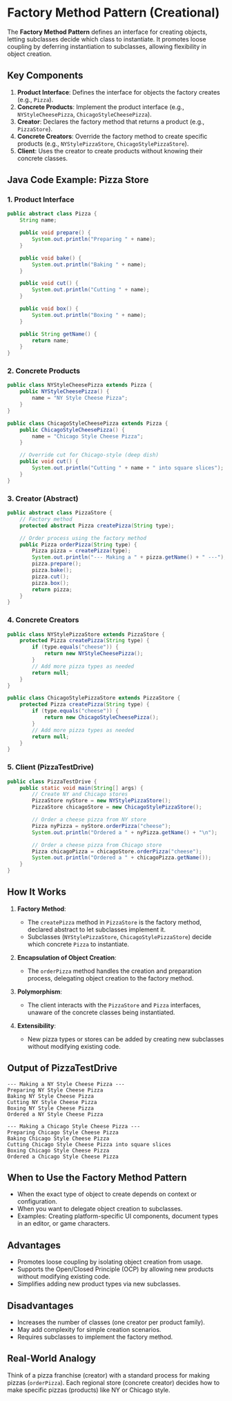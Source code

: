 # Factory Method Pattern (Creational)

The **Factory Method Pattern** defines an interface for creating objects, letting subclasses decide which class to instantiate. It promotes loose coupling by deferring instantiation to subclasses, allowing flexibility in object creation.

## Key Components
1. **Product Interface**: Defines the interface for objects the factory creates (e.g., `Pizza`).
2. **Concrete Products**: Implement the product interface (e.g., `NYStyleCheesePizza`, `ChicagoStyleCheesePizza`).
3. **Creator**: Declares the factory method that returns a product (e.g., `PizzaStore`).
4. **Concrete Creators**: Override the factory method to create specific products (e.g., `NYStylePizzaStore`, `ChicagoStylePizzaStore`).
5. **Client**: Uses the creator to create products without knowing their concrete classes.

## Java Code Example: Pizza Store

### 1. Product Interface
```java
public abstract class Pizza {
    String name;

    public void prepare() {
        System.out.println("Preparing " + name);
    }

    public void bake() {
        System.out.println("Baking " + name);
    }

    public void cut() {
        System.out.println("Cutting " + name);
    }

    public void box() {
        System.out.println("Boxing " + name);
    }

    public String getName() {
        return name;
    }
}
```

### 2. Concrete Products
```java
public class NYStyleCheesePizza extends Pizza {
    public NYStyleCheesePizza() {
        name = "NY Style Cheese Pizza";
    }
}

public class ChicagoStyleCheesePizza extends Pizza {
    public ChicagoStyleCheesePizza() {
        name = "Chicago Style Cheese Pizza";
    }

    // Override cut for Chicago-style (deep dish)
    public void cut() {
        System.out.println("Cutting " + name + " into square slices");
    }
}
```

### 3. Creator (Abstract)
```java
public abstract class PizzaStore {
    // Factory method
    protected abstract Pizza createPizza(String type);

    // Order process using the factory method
    public Pizza orderPizza(String type) {
        Pizza pizza = createPizza(type);
        System.out.println("--- Making a " + pizza.getName() + " ---");
        pizza.prepare();
        pizza.bake();
        pizza.cut();
        pizza.box();
        return pizza;
    }
}
```

### 4. Concrete Creators
```java
public class NYStylePizzaStore extends PizzaStore {
    protected Pizza createPizza(String type) {
        if (type.equals("cheese")) {
            return new NYStyleCheesePizza();
        }
        // Add more pizza types as needed
        return null;
    }
}

public class ChicagoStylePizzaStore extends PizzaStore {
    protected Pizza createPizza(String type) {
        if (type.equals("cheese")) {
            return new ChicagoStyleCheesePizza();
        }
        // Add more pizza types as needed
        return null;
    }
}
```

### 5. Client (PizzaTestDrive)
```java
public class PizzaTestDrive {
    public static void main(String[] args) {
        // Create NY and Chicago stores
        PizzaStore nyStore = new NYStylePizzaStore();
        PizzaStore chicagoStore = new ChicagoStylePizzaStore();

        // Order a cheese pizza from NY store
        Pizza nyPizza = nyStore.orderPizza("cheese");
        System.out.println("Ordered a " + nyPizza.getName() + "\n");

        // Order a cheese pizza from Chicago store
        Pizza chicagoPizza = chicagoStore.orderPizza("cheese");
        System.out.println("Ordered a " + chicagoPizza.getName());
    }
}
```

## How It Works
1. **Factory Method**:
   - The `createPizza` method in `PizzaStore` is the factory method, declared abstract to let subclasses implement it.
   - Subclasses (`NYStylePizzaStore`, `ChicagoStylePizzaStore`) decide which concrete `Pizza` to instantiate.

2. **Encapsulation of Object Creation**:
   - The `orderPizza` method handles the creation and preparation process, delegating object creation to the factory method.

3. **Polymorphism**:
   - The client interacts with the `PizzaStore` and `Pizza` interfaces, unaware of the concrete classes being instantiated.

4. **Extensibility**:
   - New pizza types or stores can be added by creating new subclasses without modifying existing code.

## Output of PizzaTestDrive
```
--- Making a NY Style Cheese Pizza ---
Preparing NY Style Cheese Pizza
Baking NY Style Cheese Pizza
Cutting NY Style Cheese Pizza
Boxing NY Style Cheese Pizza
Ordered a NY Style Cheese Pizza

--- Making a Chicago Style Cheese Pizza ---
Preparing Chicago Style Cheese Pizza
Baking Chicago Style Cheese Pizza
Cutting Chicago Style Cheese Pizza into square slices
Boxing Chicago Style Cheese Pizza
Ordered a Chicago Style Cheese Pizza
```

## When to Use the Factory Method Pattern
- When the exact type of object to create depends on context or configuration.
- When you want to delegate object creation to subclasses.
- Examples: Creating platform-specific UI components, document types in an editor, or game characters.

## Advantages
- Promotes loose coupling by isolating object creation from usage.
- Supports the Open/Closed Principle (OCP) by allowing new products without modifying existing code.
- Simplifies adding new product types via new subclasses.

## Disadvantages
- Increases the number of classes (one creator per product family).
- May add complexity for simple creation scenarios.
- Requires subclasses to implement the factory method.

## Real-World Analogy
Think of a pizza franchise (creator) with a standard process for making pizzas (`orderPizza`). Each regional store (concrete creator) decides how to make specific pizzas (products) like NY or Chicago style.